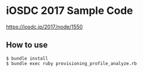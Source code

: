 # iOSDC 2017 Sample Code

https://iosdc.jp/2017/node/1550

## How to use

```
$ bundle install
$ bundle exec ruby provisioning_profile_analyze.rb
```
